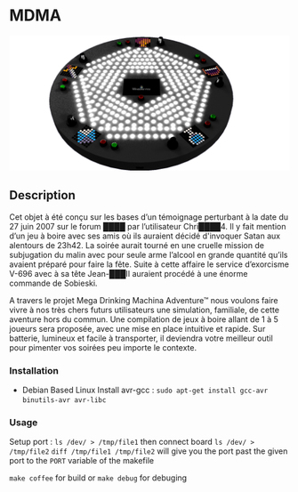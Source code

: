 # MDMA

![alt text](https://github.com/juthomas/Electronics_MDMA/blob/master/images/MDMA_Board.png)

## Description

Cet objet à été conçu sur les bases d’un témoignage perturbant à la date du 27 juin 2007 sur le forum ████ par l’utilisateur Chri████4.
Il y fait mention d’un jeu à boire avec ses amis où ils auraient décidé d'invoquer Satan aux alentours de 23h42. La soirée aurait tourné en une cruelle mission de subjugation du malin avec pour seule arme l’alcool en grande quantité qu’ils avaient préparé pour faire la fête. Suite à cette affaire le service d’exorcisme V-696 avec à sa tête Jean-███II auraient procédé à une énorme commande de Sobieski. 

A travers le projet Mega Drinking Machina Adventure™ nous voulons faire vivre à nos très chers futurs utilisateurs une simulation, familiale, de cette aventure hors du commun. Une compilation de jeux à boire allant de 1 à 5 joueurs sera proposée, avec une mise en place intuitive et rapide. Sur batterie, lumineux et facile à transporter, il deviendra votre meilleur outil pour pimenter vos soirées peu importe le contexte.

### Installation

* Debian Based Linux
  Install avr-gcc :
  `sudo apt-get install gcc-avr binutils-avr avr-libc`

### Usage
Setup port :
`ls /dev/ > /tmp/file1`
then connect board
`ls /dev/ > /tmp/file2`
`diff /tmp/file1 /tmp/file2`
will give you the port
past the given port to the `PORT` variable of the makefile

`make coffee` for build
or
`make debug` for debuging
